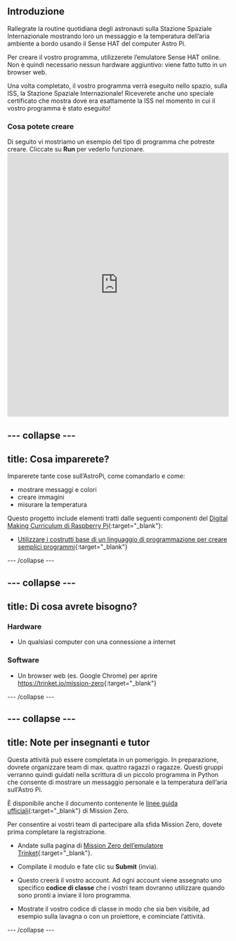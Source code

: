 ## Introduzione

Rallegrate la routine quotidiana degli astronauti sulla Stazione Spaziale Internazionale mostrando loro un messaggio e la temperatura dell’aria ambiente a bordo usando il Sense HAT del computer Astro Pi.

Per creare il vostro programma, utilizzerete l’emulatore Sense HAT online. Non è quindi necessario nessun hardware aggiuntivo: viene fatto tutto in un browser web.

Una volta completato, il vostro programma verrà eseguito nello spazio, sulla ISS, la Stazione Spaziale Internazionale! Riceverete anche uno speciale certificato che mostra dove era esattamente la ISS nel momento in cui il vostro programma è stato eseguito!

### Cosa potete creare

Di seguito vi mostriamo un esempio del tipo di programma che potreste creare. Cliccate su **Run** per vederlo funzionare. <iframe src="https://trinket.io/embed/python/069f6138f7?outputOnly=true&start=result" width="100%" height="600" frameborder="0" marginwidth="0" marginheight="0" allowfullscreen mark="crwd-mark"></iframe> 

--- collapse ---
---
title: Cosa imparerete?
---
Imparerete tante cose sull’AstroPi, come comandarlo e come:

+ mostrare messaggi e colori
+ creare immagini
+ misurare la temperatura

Questo progetto include elementi tratti dalle seguenti componenti del [Digital Making Curriculum di Raspberry Pi](http://rpf.io/curriculum){:target="_blank"}:

+ [Utilizzare i costrutti base di un linguaggio di programmazione per creare semplici programmi](https://curriculum.raspberrypi.org/programming/creator/){:target="_blank"}

--- /collapse ---

--- collapse ---
---
title: Di cosa avrete bisogno?
---
### Hardware

+ Un qualsiasi computer con una connessione a internet

### Software

+ Un browser web (es. Google Chrome) per aprire <https://trinket.io/mission-zero>{:target="_blank"}

--- /collapse ---

--- collapse ---
---
title: Note per insegnanti e tutor
---
Questa attività può essere completata in un pomeriggio. In preparazione, dovrete organizzare team di max. quattro ragazzi o ragazze. Questi gruppi verranno quindi guidati nella scrittura di un piccolo programma in Python che consente di mostrare un messaggio personale e la temperatura dell’aria sull’Astro Pi.

È disponibile anche il documento contenente le [linee guida ufficiali](http://esamultimedia.esa.int/docs/edu/European_Astro_Pi_Challenge_Mission_Zero_guidelines.pdf){:target="_blank"} di Mission Zero.

Per consentire ai vostri team di partecipare alla sfida Mission Zero, dovete prima completare la registrazione.

+ Andate sulla pagina di [Mission Zero dell’emulatore Trinket](https://trinket.io/mission-zero/register){:target="_blank"}.

+ Compilate il modulo e fate clic su **Submit** (invia).

+ Questo creerà il vostro account. Ad ogni account viene assegnato uno specifico **codice di classe** che i vostri team dovranno utilizzare quando sono pronti a inviare il loro programma.

+ Mostrate il vostro codice di classe in modo che sia ben visibile, ad esempio sulla lavagna o con un proiettore, e cominciate l’attività.

--- /collapse ---